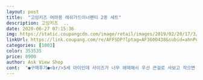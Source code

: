 ```yaml
---
layout: post 
title:  "고잉키즈 여아용 래쉬가드이너팬티 2종 세트" 
description: 고잉키즈  ..
date: 2020-06-27 07:15:36 
img: https://static.coupangcdn.com/image/retail/images/2019/02/20/17/3/a56a7f8c-9124-479e-ac6f-e2c21d27a4ab.jpg 
linkUrl: https://link.coupang.com/re/AFFSDP?lptag=AF3600438&subid=ahnPublicAsk&pageKey=189187031&itemId=539966219&vendorItemId=4412330886&traceid=V0-113-331db0c31d953808 
categories: [1003] 
color: 353535 
price: 8900 
author: Ask View Shop 
cont:  "●구매후기●<br/>5세 아이인데 사이즈가 너무 애매해서 우선 큰걸로 사보고 작으면 추가구입 하려고 선택했어요.<br/><br/>65사이즈 기존팬티는 약간 큰팬티인데 그보다 작아요<br/>그냥 45개월 104센치 15키로 여아 딱맞는 사이즈 이번밖에 못입힐듯 약간커도 상관없었을텐데<br/>그래도 원단 박음질 상태 상품평너무 안좋아 걱정했는데 괜찮아서 만족해요<br/>근데 사이즈가 m사이즈가 너무 작은듯  기존팬티와 비교했는데<br/>바느질 별로다 이런내용도 있어 걱정했는데 원단 박음질 모두 만족 해요 깔끔하더라고요<br/>박음질을 잘못 한거 같긴한데, 오히려 그게 더 다행이에요.<br/><br/>상품 설명에 허리둘레만 나와있는건 좀 이해가 안되네요.<br/><br/>수영장에서 착용은 안해봐서 얼마나 튼튼할지는 지켜봐야 알겠네요<br/>안감은 면이 덧대어져 있어 좋은데 좀더 넓으면 좋지 않았을까 개인적인 의견입니다ㅎ<br/>암튼 받아보니 우연하게도 핑크가 화이트보다 훨씬 크네요.<br/><br/>착한 가격으로 구매해서 만족해요 마른체형의 6세(키106, 16kg) 4세(키95, 13kg) 래쉬가드 바디수트 안에 입히려고 샀어요.<br/> 애들이 핑크랑 흰색 래쉬가드를 가지고 있는데 색깔까지 저희집에 딱이었거든요! 특히 흰색 이너가 꼭 필요했어요!! 미디는 짧지만 이너라서 괜찮은것 같고요.<br/> 물에들어가면 보통 늘어나는게 스윔제품들이라 사이즈 괜찮게 잘 맞았고 4세동생도 맞구요 통통6세는 M은 작을것 같네요 저는 다른 후기랑은 다르게 두가지 사이즈 똑같은걸로 왔어요^^<br/>팬티면 엉덩이둘레도 나와있어야 하는거 아닌지... <br/><br/>화이트는 지금 딱 맞더라구요 어차피 2장이니 핑크는 내년에 입히면 되겠어요ㅋ<br/>흰색은 좀 크다는 평이 있어 대보니 똑같아요 ㅜㅜ 그냥 올해 물놀이 할때 한번입히고 내년에 또 사야할듯 싶네요<br/>" 
---
```


